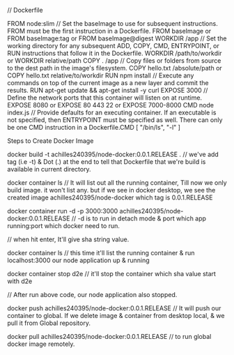 // Dockerfile

FROM node:slim // Set the baseImage to use for subsequent instructions. FROM must be the first instruction in a Dockerfile. FROM baseImage or FROM baseImage:tag or FROM baseImage@digest
WORKDIR /app // Set the working directory for any subsequent ADD, COPY, CMD, ENTRYPOINT, or RUN instructions that follow it in the Dockerfile. WORKDIR /path/to/workdir or WORKDIR relative/path
COPY . /app // Copy files or folders from source to the dest path in the image's filesystem. COPY hello.txt /absolute/path or COPY hello.txt relative/to/workdir
RUN npm install // Execute any commands on top of the current image as a new layer and commit the results. RUN apt-get update && apt-get install -y curl
EXPOSE 3000 // Define the network ports that this container will listen on at runtime. EXPOSE 8080 or EXPOSE 80 443 22 or EXPOSE 7000-8000
CMD node index.js // Provide defaults for an executing container. If an executable is not specified, then ENTRYPOINT must be specified as well. There can only be one CMD instruction in a Dockerfile.CMD [ "/bin/ls", "-l" ]


Steps to Create Docker Image

docker build -t achilles240395/node-docker:0.0.1.RELEASE .  // we've add tag (i.e -t) & Dot (.) at the end to tell that Dockerfile that we're build is available in current directory.

docker container ls // It will list out all the running container, Till now we only build image. it won't list any. but if we see in docker desktop, we see the created image achilles240395/node-docker which tag is 0.0.1.RELEASE

docker container run -d -p 3000:3000 achilles240395/node-docker:0.0.1.RELEASE // -d is to run in detach mode & port which app running:port which docker need to run.

// when hit enter, It'll give sha string value.

docker container ls // this time it'll list the running container & run localhost:3000 our node application up & running

docker container stop d2e // it'll stop the container which sha value start with d2e

// After run above code, our node application also stopped.

docker push achilles240395/node-docker:0.0.1.RELEASE // It will push our container to global. If we delete image & container from desktop local, & we pull it from Global repository.

docker pull achilles240395/node-docker:0.0.1.RELEASE // to run global docker image remotely.
